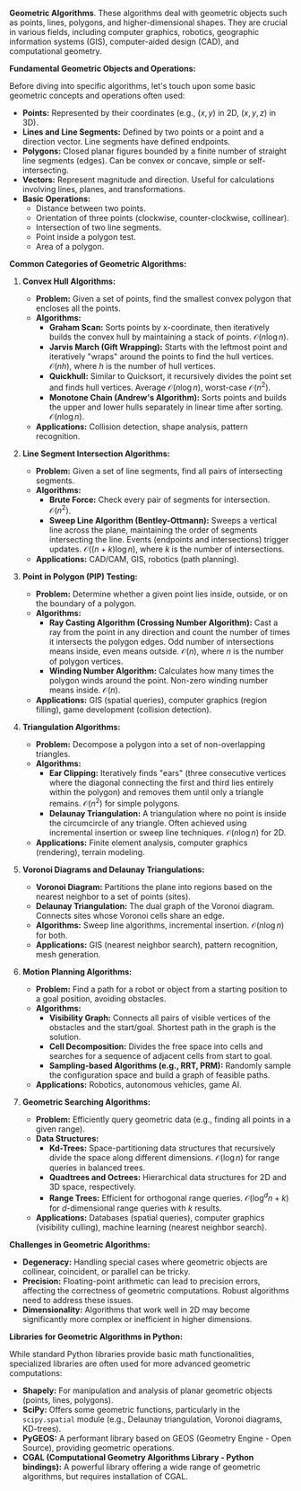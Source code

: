 **Geometric Algorithms**. These algorithms deal with geometric objects such as points, lines, polygons, and higher-dimensional shapes. They are crucial in various fields, including computer graphics, robotics, geographic information systems (GIS), computer-aided design (CAD), and computational geometry.

**Fundamental Geometric Objects and Operations:**

Before diving into specific algorithms, let's touch upon some basic geometric concepts and operations often used:

* **Points:** Represented by their coordinates (e.g., $(x, y)$ in 2D, $(x, y, z)$ in 3D).
* **Lines and Line Segments:** Defined by two points or a point and a direction vector. Line segments have defined endpoints.
* **Polygons:** Closed planar figures bounded by a finite number of straight line segments (edges). Can be convex or concave, simple or self-intersecting.
* **Vectors:** Represent magnitude and direction. Useful for calculations involving lines, planes, and transformations.
* **Basic Operations:**
    * Distance between two points.
    * Orientation of three points (clockwise, counter-clockwise, collinear).
    * Intersection of two line segments.
    * Point inside a polygon test.
    * Area of a polygon.

**Common Categories of Geometric Algorithms:**

1.  **Convex Hull Algorithms:**
    * **Problem:** Given a set of points, find the smallest convex polygon that encloses all the points.
    * **Algorithms:**
        * **Graham Scan:** Sorts points by x-coordinate, then iteratively builds the convex hull by maintaining a stack of points. $\mathcal{O}(n \log n)$.
        * **Jarvis March (Gift Wrapping):** Starts with the leftmost point and iteratively "wraps" around the points to find the hull vertices. $\mathcal{O}(nh)$, where $h$ is the number of hull vertices.
        * **Quickhull:** Similar to Quicksort, it recursively divides the point set and finds hull vertices. Average $\mathcal{O}(n \log n)$, worst-case $\mathcal{O}(n^2)$.
        * **Monotone Chain (Andrew's Algorithm):** Sorts points and builds the upper and lower hulls separately in linear time after sorting. $\mathcal{O}(n \log n)$.
    * **Applications:** Collision detection, shape analysis, pattern recognition.

2.  **Line Segment Intersection Algorithms:**
    * **Problem:** Given a set of line segments, find all pairs of intersecting segments.
    * **Algorithms:**
        * **Brute Force:** Check every pair of segments for intersection. $\mathcal{O}(n^2)$.
        * **Sweep Line Algorithm (Bentley-Ottmann):** Sweeps a vertical line across the plane, maintaining the order of segments intersecting the line. Events (endpoints and intersections) trigger updates. $\mathcal{O}((n + k) \log n)$, where $k$ is the number of intersections.
    * **Applications:** CAD/CAM, GIS, robotics (path planning).

3.  **Point in Polygon (PIP) Testing:**
    * **Problem:** Determine whether a given point lies inside, outside, or on the boundary of a polygon.
    * **Algorithms:**
        * **Ray Casting Algorithm (Crossing Number Algorithm):** Cast a ray from the point in any direction and count the number of times it intersects the polygon edges. Odd number of intersections means inside, even means outside. $\mathcal{O}(n)$, where $n$ is the number of polygon vertices.
        * **Winding Number Algorithm:** Calculates how many times the polygon winds around the point. Non-zero winding number means inside. $\mathcal{O}(n)$.
    * **Applications:** GIS (spatial queries), computer graphics (region filling), game development (collision detection).

4.  **Triangulation Algorithms:**
    * **Problem:** Decompose a polygon into a set of non-overlapping triangles.
    * **Algorithms:**
        * **Ear Clipping:** Iteratively finds "ears" (three consecutive vertices where the diagonal connecting the first and third lies entirely within the polygon) and removes them until only a triangle remains. $\mathcal{O}(n^2)$ for simple polygons.
        * **Delaunay Triangulation:** A triangulation where no point is inside the circumcircle of any triangle. Often achieved using incremental insertion or sweep line techniques. $\mathcal{O}(n \log n)$ for 2D.
    * **Applications:** Finite element analysis, computer graphics (rendering), terrain modeling.

5.  **Voronoi Diagrams and Delaunay Triangulations:**
    * **Voronoi Diagram:** Partitions the plane into regions based on the nearest neighbor to a set of points (sites).
    * **Delaunay Triangulation:** The dual graph of the Voronoi diagram. Connects sites whose Voronoi cells share an edge.
    * **Algorithms:** Sweep line algorithms, incremental insertion. $\mathcal{O}(n \log n)$ for both.
    * **Applications:** GIS (nearest neighbor search), pattern recognition, mesh generation.

6.  **Motion Planning Algorithms:**
    * **Problem:** Find a path for a robot or object from a starting position to a goal position, avoiding obstacles.
    * **Algorithms:**
        * **Visibility Graph:** Connects all pairs of visible vertices of the obstacles and the start/goal. Shortest path in the graph is the solution.
        * **Cell Decomposition:** Divides the free space into cells and searches for a sequence of adjacent cells from start to goal.
        * **Sampling-based Algorithms (e.g., RRT, PRM):** Randomly sample the configuration space and build a graph of feasible paths.
    * **Applications:** Robotics, autonomous vehicles, game AI.

7.  **Geometric Searching Algorithms:**
    * **Problem:** Efficiently query geometric data (e.g., finding all points in a given range).
    * **Data Structures:**
        * **Kd-Trees:** Space-partitioning data structures that recursively divide the space along different dimensions. $\mathcal{O}(\log n)$ for range queries in balanced trees.
        * **Quadtrees and Octrees:** Hierarchical data structures for 2D and 3D space, respectively.
        * **Range Trees:** Efficient for orthogonal range queries. $\mathcal{O}(\log^d n + k)$ for $d$-dimensional range queries with $k$ results.
    * **Applications:** Databases (spatial queries), computer graphics (visibility culling), machine learning (nearest neighbor search).

**Challenges in Geometric Algorithms:**

* **Degeneracy:** Handling special cases where geometric objects are collinear, coincident, or parallel can be tricky.
* **Precision:** Floating-point arithmetic can lead to precision errors, affecting the correctness of geometric computations. Robust algorithms need to address these issues.
* **Dimensionality:** Algorithms that work well in 2D may become significantly more complex or inefficient in higher dimensions.

**Libraries for Geometric Algorithms in Python:**

While standard Python libraries provide basic math functionalities, specialized libraries are often used for more advanced geometric computations:

* **Shapely:** For manipulation and analysis of planar geometric objects (points, lines, polygons).
* **SciPy:** Offers some geometric functions, particularly in the `scipy.spatial` module (e.g., Delaunay triangulation, Voronoi diagrams, KD-trees).
* **PyGEOS:** A performant library based on GEOS (Geometry Engine - Open Source), providing geometric operations.
* **CGAL (Computational Geometry Algorithms Library - Python bindings):** A powerful library offering a wide range of geometric algorithms, but requires installation of CGAL.